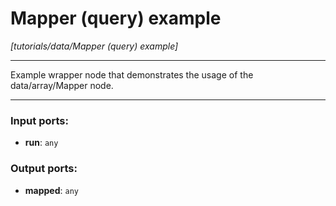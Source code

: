 # Mapper (query) example

_[tutorials/data/Mapper (query) example]_

---

Example wrapper node that demonstrates the usage of the data/array/Mapper node.  

---

### Input ports:

* __run__: ` any `

### Output ports:

* __mapped__: ` any `

